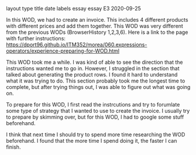 layout	type	title	date	labels
essay
essay
E3
2020-09-25

In this WOD, we had to create an invoice. This includes 4 different products with different prices and add them together. This WOD was very different from the previous WODs (BrowserHistory 1,2,3,6). Here is a link to the page with further instructions: https://dport96.github.io/ITM352/morea/060.expressions-operators/experience-preparing-for-WOD.html

This WOD took me a while. I was kind of able to see the direction that the instructions wanted me to go in. However, I struggled in the section that talked about generating the product rows. I found it hard to understand what it was trying to do. This section probably took me the longest time to complete, but after trying things out, I was able to figure out what was going on.

To prepare for this WOD, I first read the instrcutions and try to forumlate some type of strategy that I wanted to use to create the invoice. I usually try to prepare by skimming over, but for this WOD, I had to google some stuff beforehand. 

I think that next time I should try to spend more time researching the WOD beforehand. I found that the more time I spend doing it, the faster I can finish. 
